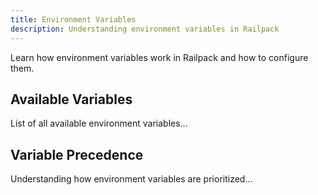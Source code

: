 ```yaml
---
title: Environment Variables
description: Understanding environment variables in Railpack
---
```


Learn how environment variables work in Railpack and how to configure them.

## Available Variables

List of all available environment variables...

## Variable Precedence

Understanding how environment variables are prioritized...
